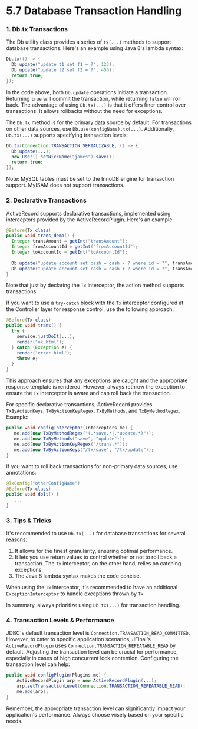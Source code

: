 # 5.7 Database Transaction Handling

### 1. Db.tx Transactions

The Db utility class provides a series of `tx(...)` methods to support database transactions. Here's an example using Java 8's lambda syntax:

```java
Db.tx(() -> {
  Db.update("update t1 set f1 = ?", 123);
  Db.update("update t2 set f2 = ?", 456);
  return true;
});
```

In the code above, both `Db.update` operations initiate a transaction. Returning `true` will commit the transaction, while returning `false` will roll back. The advantage of using `Db.tx(...)` is that it offers finer control over transactions. It allows rollbacks without the need for exceptions.

The `Db.tx` method is for the primary data source by default. For transactions on other data sources, use `Db.use(configName).tx(...)`. Additionally, `Db.tx(...)` supports specifying transaction levels:

```java
Db.tx(Connection.TRANSACTION_SERIALIZABLE, () -> {
  Db.update(...);
  new User().setNickName("james").save();
  return true;
});
```

Note: MySQL tables must be set to the InnoDB engine for transaction support. MyISAM does not support transactions.

### 2. Declarative Transactions

ActiveRecord supports declarative transactions, implemented using interceptors provided by the ActiveRecordPlugin. Here's an example:

```java
@Before(Tx.class)
public void trans_demo() {
  Integer transAmount = getInt("transAmount");
  Integer fromAccountId = getInt("fromAccountId");
  Integer toAccountId = getInt("toAccountId");
  
  Db.update("update account set cash = cash - ? where id = ?", transAmount, fromAccountId);
  Db.update("update account set cash = cash + ? where id = ?", transAmount, toAccountId);
}
```

Note that just by declaring the `Tx` interceptor, the action method supports transactions.

If you want to use a `try-catch` block with the `Tx` interceptor configured at the Controller layer for response control, use the following approach:

```java
@Before(Tx.class)
public void trans() {
  try {
    service.justDoIt(...);
    render("ok.html");
  } catch (Exception e) {
    render("error.html");
    throw e;
  }
}
```

This approach ensures that any exceptions are caught and the appropriate response template is rendered. However, always rethrow the exception to ensure the `Tx` interceptor is aware and can roll back the transaction.

For specific declarative transactions, ActiveRecord provides `TxByActionKeys`, `TxByActionKeyRegex`, `TxByMethods`, and `TxByMethodRegex`. Example:

```java
public void configInterceptor(Interceptors me) {
   me.add(new TxByMethodRegex("(.*save.*|.*update.*)"));
   me.add(new TxByMethods("save", "update"));
   me.add(new TxByActionKeyRegex("/trans.*"));
   me.add(new TxByActionKeys("/tx/save", "/tx/update"));
}
```

If you want to roll back transactions for non-primary data sources, use annotations:

```java
@TxConfig("otherConfigName")
@Before(Tx.class)
public void doIt() {
   ...
}
```

### 3. Tips & Tricks

It's recommended to use `Db.tx(...)` for database transactions for several reasons:

1. It allows for the finest granularity, ensuring optimal performance.
2. It lets you use return values to control whether or not to roll back a transaction. The `Tx` interceptor, on the other hand, relies on catching exceptions.
3. The Java 8 lambda syntax makes the code concise.

When using the `Tx` interceptor, it's recommended to have an additional `ExceptionInterceptor` to handle exceptions thrown by `Tx`.

In summary, always prioritize using `Db.tx(...)` for transaction handling.

### 4. Transaction Levels & Performance

JDBC's default transaction level is `Connection.TRANSACTION_READ_COMMITTED`. However, to cater to specific application scenarios, JFinal's `ActiveRecordPlugin` uses `Connection.TRANSACTION_REPEATABLE_READ` by default. Adjusting the transaction level can be crucial for performance, especially in cases of high concurrent lock contention. Configuring the transaction level can help:

```java
public void configPlugin(Plugins me) {
    ActiveRecordPlugin arp = new ActiveRecordPlugin(...);
    arp.setTransactionLevel(Connection.TRANSACTION_REPEATABLE_READ);
    me.add(arp);
}
```

Remember, the appropriate transaction level can significantly impact your application's performance. Always choose wisely based on your specific needs.